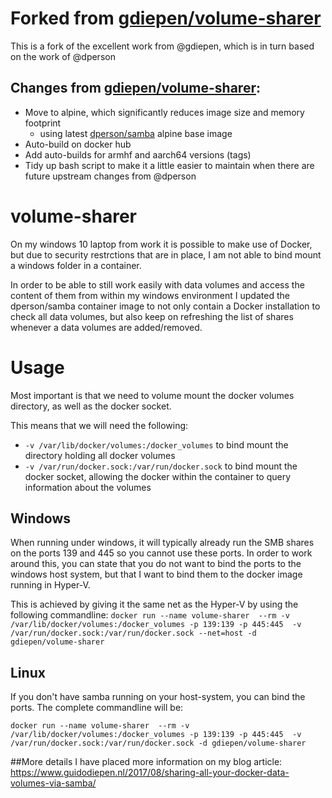 # Forked from [gdiepen/volume-sharer](https://github.com/gdiepen/volume-sharer)
This is a fork of the excellent work from @gdiepen, which is in turn based on the work of @dperson

## Changes from [gdiepen/volume-sharer](https://github.com/gdiepen/volume-sharer):
* Move to alpine, which significantly reduces image size and memory footprint
  * using latest [dperson/samba](https://github.com/dperson/samba) alpine base image
* Auto-build on docker hub
* Add auto-builds for armhf and aarch64 versions (tags)
* Tidy up bash script to make it a little easier to maintain when there are future upstream changes from @dperson


# volume-sharer

On my windows 10 laptop from work it is possible to make use of Docker, but due to security restrctions that are in place, I am not able to bind mount a windows folder in a container.

In order to be able to still work easily with data volumes and access the content of them from within my windows environment I updated the dperson/samba container image to not only contain a Docker installation to check all data volumes, but also keep on refreshing the list of shares whenever a data volumes are added/removed.

# Usage

Most important is that we need to volume mount the docker volumes directory, as well as the docker socket.

This means that we will need the following:
* ```-v /var/lib/docker/volumes:/docker_volumes``` to bind mount the directory holding all docker volumes
* ```-v /var/run/docker.sock:/var/run/docker.sock``` to bind mount the docker socket, allowing the docker within the container to query information about the volumes

## Windows
When running under windows, it will typically already run the SMB shares on the ports 139 and 445 so you cannot use these ports. In order to work around this, you can state that you do not want to bind the ports to the windows host system, but that I want to bind them to the docker image running in Hyper-V.

This is achieved by giving it the same net as the Hyper-V by using the following commandline:
```docker run --name volume-sharer  --rm -v /var/lib/docker/volumes:/docker_volumes -p 139:139 -p 445:445  -v /var/run/docker.sock:/var/run/docker.sock --net=host -d gdiepen/volume-sharer```



## Linux
If you don't have samba running on your host-system, you can bind the ports. The complete commandline will be:

```docker run --name volume-sharer  --rm -v /var/lib/docker/volumes:/docker_volumes -p 139:139 -p 445:445  -v /var/run/docker.sock:/var/run/docker.sock -d gdiepen/volume-sharer```


##More details
I have placed more information on my blog article: https://www.guidodiepen.nl/2017/08/sharing-all-your-docker-data-volumes-via-samba/
